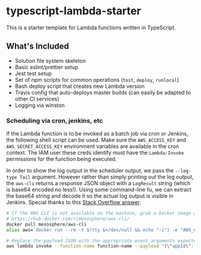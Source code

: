 # typescript-lambda-starter

This is a starter template for Lambda functions written in TypeScript.

## What's Included

- Solution file system skeleton
- Basic eslint/prettier setup
- Jest test setup
- Set of npm scripts for common operations (`test`, `deploy`, `runlocal`)
- Bash deploy script that creates new Lambda version
- Travis config that auto-deploys master builds (can easily be adapted to other CI services)
- Logging via winston

### Scheduling via cron, jenkins, etc

If the Lambda function is to be invoked as a batch job via cron or Jenkins, the following shell script can be used. Make sure the `AWS_ACCESS_KEY` and `AWS_SECRET_ACCESS_KEY` environment variables are available in the cron context. The IAM user these creds identify must have the `Lambda:Invoke` permissions for the function being executed.

In order to show the log output in the scheduler output, we pass the `--log-type Tail` argument. However rather than simply printing out the log output, the `aws-cli` returns a response JSON object with a `LogResult` string (which is base64 encoded no less!). Using some command-line fu, we can extract the base64 string and decode it so the actual log output is visible in Jenkins. Special thanks to this [Stack Overflow answer](https://stackoverflow.com/questions/36073695/how-to-retrieve-single-value-with-grep-from-json/36075904#36075904).

```sh
# If the AWS CLI is not available on the machine, grab a Docker image and alias the "aws" command.
# https://hub.docker.com/r/mesosphere/aws-cli/
docker pull mesosphere/aws-cli
alias aws='docker run --rm -t $(tty &>/dev/null && echo "-i") -e "AWS_ACCESS_KEY_ID=${AWS_ACCESS_KEY_ID}" -e "AWS_SECRET_ACCESS_KEY=${AWS_SECRET_ACCESS_KEY}" -e "AWS_DEFAULT_REGION=us-east-1" -v "$(pwd):/project" mesosphere/aws-cli'

# Replace the payload JSON with the appropriate event arguments expected by the Lambda function.
aws lambda invoke --function-name function-name --payload "{\"appId\": \"${APP_ID}\"}" --log-type Tail foo.txt | grep -o '"LogResult": "[^"]*' | grep -o '[^"]*$' | base64 --decode
```
